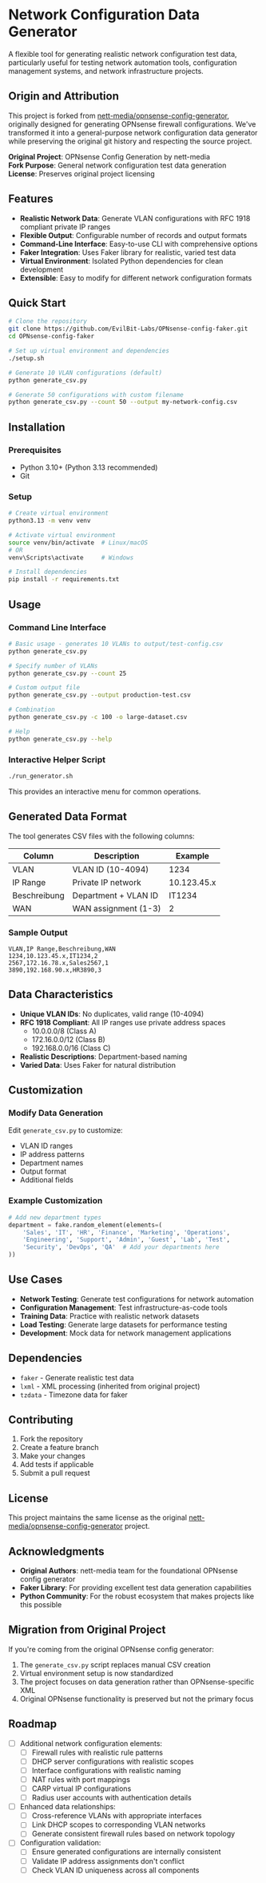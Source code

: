 # Network Configuration Data Generator

A flexible tool for generating realistic network configuration test data, particularly useful for testing network automation tools, configuration management systems, and network infrastructure projects.

## Origin and Attribution

This project is forked from [nett-media/opnsense-config-generator](https://github.com/nett-media/opnsense-config-generator), originally designed for generating OPNsense firewall configurations. We've transformed it into a general-purpose network configuration data generator while preserving the original git history and respecting the source project.

**Original Project**: OPNsense Config Generation by nett-media  
**Fork Purpose**: General network configuration test data generation  
**License**: Preserves original project licensing

## Features

- **Realistic Network Data**: Generate VLAN configurations with RFC 1918 compliant private IP ranges
- **Flexible Output**: Configurable number of records and output formats
- **Command-Line Interface**: Easy-to-use CLI with comprehensive options
- **Faker Integration**: Uses Faker library for realistic, varied test data
- **Virtual Environment**: Isolated Python dependencies for clean development
- **Extensible**: Easy to modify for different network configuration formats

## Quick Start

```bash
# Clone the repository
git clone https://github.com/EvilBit-Labs/OPNsense-config-faker.git
cd OPNsense-config-faker

# Set up virtual environment and dependencies
./setup.sh

# Generate 10 VLAN configurations (default)
python generate_csv.py

# Generate 50 configurations with custom filename
python generate_csv.py --count 50 --output my-network-config.csv
```

## Installation

### Prerequisites
- Python 3.10+ (Python 3.13 recommended)
- Git

### Setup
```bash
# Create virtual environment
python3.13 -m venv venv

# Activate virtual environment
source venv/bin/activate  # Linux/macOS
# OR
venv\Scripts\activate     # Windows

# Install dependencies
pip install -r requirements.txt
```

## Usage

### Command Line Interface

```bash
# Basic usage - generates 10 VLANs to output/test-config.csv
python generate_csv.py

# Specify number of VLANs
python generate_csv.py --count 25

# Custom output file
python generate_csv.py --output production-test.csv

# Combination
python generate_csv.py -c 100 -o large-dataset.csv

# Help
python generate_csv.py --help
```

### Interactive Helper Script

```bash
./run_generator.sh
```

This provides an interactive menu for common operations.

## Generated Data Format

The tool generates CSV files with the following columns:

| Column | Description | Example |
|--------|-------------|---------|
| VLAN | VLAN ID (10-4094) | 1234 |
| IP Range | Private IP network | 10.123.45.x |
| Beschreibung | Department + VLAN ID | IT1234 |
| WAN | WAN assignment (1-3) | 2 |

### Sample Output
```csv
VLAN,IP Range,Beschreibung,WAN
1234,10.123.45.x,IT1234,2
2567,172.16.78.x,Sales2567,1
3890,192.168.90.x,HR3890,3
```

## Data Characteristics

- **Unique VLAN IDs**: No duplicates, valid range (10-4094)
- **RFC 1918 Compliant**: All IP ranges use private address spaces
  - 10.0.0.0/8 (Class A)
  - 172.16.0.0/12 (Class B) 
  - 192.168.0.0/16 (Class C)
- **Realistic Descriptions**: Department-based naming
- **Varied Data**: Uses Faker for natural distribution

## Customization

### Modify Data Generation

Edit `generate_csv.py` to customize:
- VLAN ID ranges
- IP address patterns
- Department names
- Output format
- Additional fields

### Example Customization

```python
# Add new department types
department = fake.random_element(elements=(
    'Sales', 'IT', 'HR', 'Finance', 'Marketing', 'Operations', 
    'Engineering', 'Support', 'Admin', 'Guest', 'Lab', 'Test',
    'Security', 'DevOps', 'QA'  # Add your departments here
))
```

## Use Cases

- **Network Testing**: Generate test configurations for network automation
- **Configuration Management**: Test infrastructure-as-code tools
- **Training Data**: Practice with realistic network datasets
- **Load Testing**: Generate large datasets for performance testing
- **Development**: Mock data for network management applications

## Dependencies

- `faker` - Generate realistic test data
- `lxml` - XML processing (inherited from original project)
- `tzdata` - Timezone data for faker

## Contributing

1. Fork the repository
2. Create a feature branch
3. Make your changes
4. Add tests if applicable
5. Submit a pull request

## License

This project maintains the same license as the original [nett-media/opnsense-config-generator](https://github.com/nett-media/opnsense-config-generator) project.

## Acknowledgments

- **Original Authors**: nett-media team for the foundational OPNsense config generator
- **Faker Library**: For providing excellent test data generation capabilities
- **Python Community**: For the robust ecosystem that makes projects like this possible

## Migration from Original Project

If you're coming from the original OPNsense config generator:

1. The `generate_csv.py` script replaces manual CSV creation
2. Virtual environment setup is now standardized
3. The project focuses on data generation rather than OPNsense-specific XML
4. Original OPNsense functionality is preserved but not the primary focus

## Roadmap

- [ ] Additional network configuration elements:
  - [ ] Firewall rules with realistic rule patterns
  - [ ] DHCP server configurations with realistic scopes
  - [ ] Interface configurations with realistic naming
  - [ ] NAT rules with port mappings
  - [ ] CARP virtual IP configurations
  - [ ] Radius user accounts with authentication details
- [ ] Enhanced data relationships:
  - [ ] Cross-reference VLANs with appropriate interfaces
  - [ ] Link DHCP scopes to corresponding VLAN networks
  - [ ] Generate consistent firewall rules based on network topology
- [ ] Configuration validation:
  - [ ] Ensure generated configurations are internally consistent
  - [ ] Validate IP address assignments don't conflict
  - [ ] Check VLAN ID uniqueness across all components
